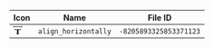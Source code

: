 | Icon | Name | File ID |
| ---  | ---  | ---     |
| ![](align_horizontally.png) | `align_horizontally` | `-8205893325853371123` |
